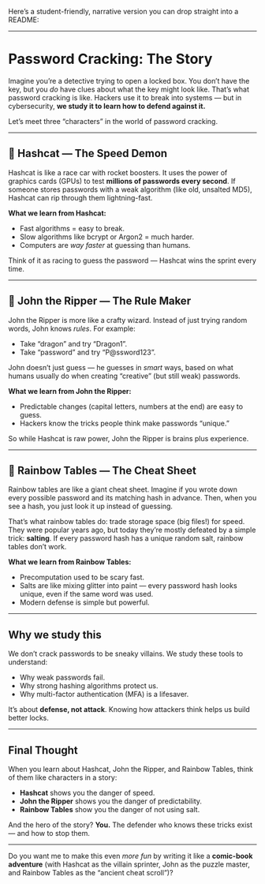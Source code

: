 Here’s a student-friendly, narrative version you can drop straight into a README:

---

# Password Cracking: The Story

Imagine you’re a detective trying to open a locked box. You don’t have the key, but you *do* have clues about what the key might look like. That’s what password cracking is like. Hackers use it to break into systems — but in cybersecurity, **we study it to learn how to defend against it.**

Let’s meet three “characters” in the world of password cracking.

---

## 🐆 Hashcat — The Speed Demon

Hashcat is like a race car with rocket boosters. It uses the power of graphics cards (GPUs) to test **millions of passwords every second**. If someone stores passwords with a weak algorithm (like old, unsalted MD5), Hashcat can rip through them lightning-fast.

**What we learn from Hashcat:**

* Fast algorithms = easy to break.
* Slow algorithms like bcrypt or Argon2 = much harder.
* Computers are *way faster* at guessing than humans.

Think of it as racing to guess the password — Hashcat wins the sprint every time.

---

## 🧙 John the Ripper — The Rule Maker

John the Ripper is more like a crafty wizard. Instead of just trying random words, John knows *rules*. For example:

* Take “dragon” and try “Dragon1”.
* Take “password” and try “P@ssword123”.

John doesn’t just guess — he guesses in *smart* ways, based on what humans usually do when creating “creative” (but still weak) passwords.

**What we learn from John the Ripper:**

* Predictable changes (capital letters, numbers at the end) are easy to guess.
* Hackers know the tricks people think make passwords “unique.”

So while Hashcat is raw power, John the Ripper is brains plus experience.

---

## 🌈 Rainbow Tables — The Cheat Sheet

Rainbow tables are like a giant cheat sheet. Imagine if you wrote down every possible password and its matching hash in advance. Then, when you see a hash, you just look it up instead of guessing.

That’s what rainbow tables do: trade storage space (big files!) for speed. They were popular years ago, but today they’re mostly defeated by a simple trick: **salting**. If every password hash has a unique random salt, rainbow tables don’t work.

**What we learn from Rainbow Tables:**

* Precomputation used to be scary fast.
* Salts are like mixing glitter into paint — every password hash looks unique, even if the same word was used.
* Modern defense is simple but powerful.

---

## Why we study this

We don’t crack passwords to be sneaky villains. We study these tools to understand:

* Why weak passwords fail.
* Why strong hashing algorithms protect us.
* Why multi-factor authentication (MFA) is a lifesaver.

It’s about **defense, not attack**. Knowing how attackers think helps us build better locks.

---

## Final Thought

When you learn about Hashcat, John the Ripper, and Rainbow Tables, think of them like characters in a story:

* **Hashcat** shows you the danger of speed.
* **John the Ripper** shows you the danger of predictability.
* **Rainbow Tables** show you the danger of not using salt.

And the hero of the story? **You.** The defender who knows these tricks exist — and how to stop them.

---

Do you want me to make this even *more fun* by writing it like a **comic-book adventure** (with Hashcat as the villain sprinter, John as the puzzle master, and Rainbow Tables as the “ancient cheat scroll”)?
